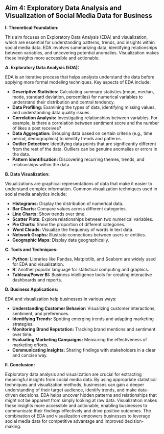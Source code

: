 ## Aim 4: Exploratory Data Analysis and Visualization of Social Media Data for Business

**I. Theoretical Foundation:**

This aim focuses on Exploratory Data Analysis (EDA) and visualization, which are essential for understanding patterns, trends, and insights within social media data. EDA involves summarizing data, identifying relationships between variables, and uncovering potential anomalies. Visualization makes these insights more accessible and actionable.

**A. Exploratory Data Analysis (EDA):**

EDA is an iterative process that helps analysts understand the data before applying more formal modeling techniques.  Key aspects of EDA include:

* **Descriptive Statistics:** Calculating summary statistics (mean, median, mode, standard deviation, percentiles) for numerical variables to understand their distribution and central tendency.
* **Data Profiling:** Examining the types of data, identifying missing values, and understanding data quality issues.
* **Correlation Analysis:** Investigating relationships between variables. For example, is there a correlation between sentiment score and the number of likes a post receives?
* **Data Aggregation:** Grouping data based on certain criteria (e.g., time period, demographics) to identify trends and patterns.
* **Outlier Detection:** Identifying data points that are significantly different from the rest of the data. Outliers can be genuine anomalies or errors in the data.
* **Pattern Identification:** Discovering recurring themes, trends, and relationships within the data.

**B. Data Visualization:**

Visualizations are graphical representations of data that make it easier to understand complex information. Common visualization techniques used in social media analytics include:

* **Histograms:** Display the distribution of numerical data.
* **Bar Charts:** Compare values across different categories.
* **Line Charts:** Show trends over time.
* **Scatter Plots:** Explore relationships between two numerical variables.
* **Pie Charts:** Show the proportion of different categories.
* **Word Clouds:** Visualize the frequency of words in text data.
* **Network Graphs:** Illustrate connections between users or entities.
* **Geographic Maps:** Display data geographically.

**C. Tools and Techniques:**

* **Python:** Libraries like Pandas, Matplotlib, and Seaborn are widely used for EDA and visualization.
* **R:** Another popular language for statistical computing and graphics.
* **Tableau/Power BI:** Business intelligence tools for creating interactive dashboards and reports.

**D. Business Applications:**

EDA and visualization help businesses in various ways:

* **Understanding Customer Behavior:** Visualizing customer interactions, sentiment, and preferences.
* **Identifying Trends:** Spotting emerging trends and adapting marketing strategies.
* **Monitoring Brand Reputation:** Tracking brand mentions and sentiment over time.
* **Evaluating Marketing Campaigns:** Measuring the effectiveness of marketing efforts.
* **Communicating Insights:** Sharing findings with stakeholders in a clear and concise way.

**II. Conclusion:**

Exploratory data analysis and visualization are crucial for extracting meaningful insights from social media data.  By using appropriate statistical techniques and visualization methods, businesses can gain a deeper understanding of their target audience, identify trends, and make data-driven decisions.  EDA helps uncover hidden patterns and relationships that might not be apparent from simply looking at raw data.  Visualization makes these insights more accessible and actionable, enabling businesses to communicate their findings effectively and drive positive outcomes.  The combination of EDA and visualization empowers businesses to leverage social media data for competitive advantage and improved decision-making.
